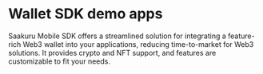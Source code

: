 # Wallet SDK demo apps

Saakuru Mobile SDK offers a streamlined solution for integrating a feature-rich Web3 wallet into your applications, reducing time-to-market for Web3 solutions. It provides crypto and NFT support, and features are customizable to fit your needs.
